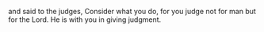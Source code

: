 and said to the judges, Consider what you do, for you judge not for man but for the Lord. He is with you in giving judgment.
